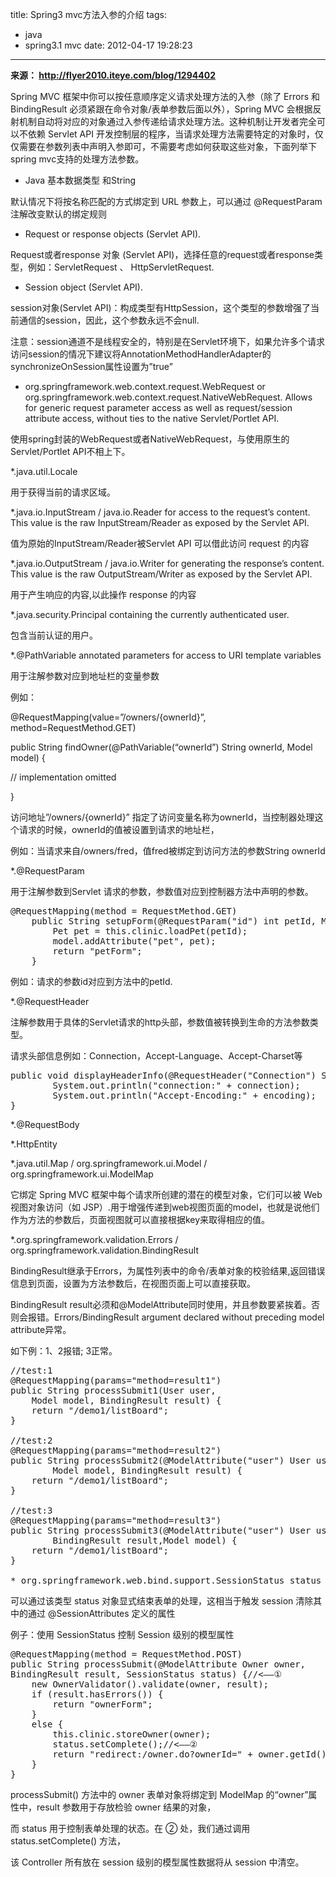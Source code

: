 title: Spring3 mvc方法入参的介绍
tags:
  - java
  - spring3.1 mvc
date: 2012-04-17 19:28:23
---

**来源： http://flyer2010.iteye.com/blog/1294402**

Spring MVC 框架中你可以按任意顺序定义请求处理方法的入参（除了 Errors 和 BindingResult 必须紧跟在命令对象/表单参数后面以外），Spring MVC 会根据反射机制自动将对应的对象通过入参传递给请求处理方法。这种机制让开发者完全可以不依赖 Servlet API 开发控制层的程序，当请求处理方法需要特定的对象时，仅仅需要在参数列表中声明入参即可，不需要考虑如何获取这些对象，下面列举下spring mvc支持的处理方法参数。

<span id="more-724"></span>

* Java 基本数据类型 和String

默认情况下将按名称匹配的方式绑定到 URL 参数上，可以通过 @RequestParam 注解改变默认的绑定规则

* Request or response objects (Servlet API).

Request或者response 对象 (Servlet API)，选择任意的request或者response类型，例如：ServletRequest 、 HttpServletRequest.

* Session object (Servlet API).

session对象(Servlet API)：构成类型有HttpSession，这个类型的参数增强了当前通信的session，因此，这个参数永远不会null.

注意：session通道不是线程安全的，特别是在Servlet环境下，如果允许多个请求访问session的情况下建议将AnnotationMethodHandlerAdapter的synchronizeOnSession属性设置为&#8221;true&#8221;

* org.springframework.web.context.request.WebRequest or org.springframework.web.context.request.NativeWebRequest. Allows for generic request parameter access as well as request/session attribute access, without ties to the native Servlet/Portlet API.

使用spring封装的WebRequest或者NativeWebRequest，与使用原生的Servlet/Portlet API不相上下。

*.java.util.Locale

用于获得当前的请求区域。

*.java.io.InputStream / java.io.Reader for access to the request&#8217;s content. This value is the raw InputStream/Reader as exposed by the Servlet API.

值为原始的InputStream/Reader被Servlet API 可以借此访问 request 的内容

*.java.io.OutputStream / java.io.Writer for generating the response&#8217;s content. This value is the raw OutputStream/Writer as exposed by the Servlet API.

用于产生响应的内容,以此操作 response 的内容

*.java.security.Principal containing the currently authenticated user.

包含当前认证的用户。

*.@PathVariable annotated parameters for access to URI template variables

用于注解参数对应到地址栏的变量参数

例如：

@RequestMapping(value=&#8221;/owners/{ownerId}&#8221;, method=RequestMethod.GET)

public String findOwner(@PathVariable(&#8220;ownerId&#8221;) String ownerId, Model model) {

// implementation omitted

}

访问地址&#8221;/owners/{ownerId}&#8221; 指定了访问变量名称为ownerId，当控制器处理这个请求的时候，ownerId的值被设置到请求的地址栏，

例如：当请求来自/owners/fred，值fred被绑定到访问方法的参数String ownerId

*.@RequestParam

用于注解参数到Servlet 请求的参数，参数值对应到控制器方法中声明的参数。

<pre>@RequestMapping(method = RequestMethod.GET)
    public String setupForm(@RequestParam("id") int petId, ModelMap model) {
        Pet pet = this.clinic.loadPet(petId);
        model.addAttribute("pet", pet);
        return "petForm";
    }</pre>

例如：请求的参数id对应到方法中的petId.

*.@RequestHeader

注解参数用于具体的Servlet请求的http头部，参数值被转换到生命的方法参数类型。

请求头部信息例如：Connection，Accept-Language、Accept-Charset等

<pre>public void displayHeaderInfo(@RequestHeader("Connection") String connection,@RequestHeader("Accept-Encoding") String encoding) {
        System.out.println("connection:" + connection);
        System.out.println("Accept-Encoding:" + encoding);
}</pre>

*.@RequestBody

*.HttpEntity<!--?-->

*.java.util.Map / org.springframework.ui.Model / org.springframework.ui.ModelMap

它绑定 Spring MVC 框架中每个请求所创建的潜在的模型对象，它们可以被 Web 视图对象访问（如 JSP）.用于增强传递到web视图页面的model，也就是说他们作为方法的参数后，页面视图就可以直接根据key来取得相应的值。

*.org.springframework.validation.Errors / org.springframework.validation.BindingResult

BindingResult继承于Errors，为属性列表中的命令/表单对象的校验结果,返回错误信息到页面，设置为方法参数后，在视图页面上可以直接获取。

BindingResult result必须和@ModelAttribute同时使用，并且参数要紧挨着。否则会报错。Errors/BindingResult argument declared without preceding model attribute异常。

如下例：1、2报错; 3正常。

<pre>//test:1 
@RequestMapping(params="method=result1")
public String processSubmit1(User user,
    Model model, BindingResult result) {
    return "/demo1/listBoard";
}

//test:2 
@RequestMapping(params="method=result2")
public String processSubmit2(@ModelAttribute("user") User user,
        Model model, BindingResult result) {
    return "/demo1/listBoard";
}

//test:3 
@RequestMapping(params="method=result3")
public String processSubmit3(@ModelAttribute("user") User user,
        BindingResult result,Model model) {
    return "/demo1/listBoard";
}

* org.springframework.web.bind.support.SessionStatus status handle for marking form processing as complete, which triggers the cleanup of session attributes that have been indicated by the @SessionAttributes annotation at the handler type level.</pre>

可以通过该类型 status 对象显式结束表单的处理，这相当于触发 session 清除其中的通过 @SessionAttributes 定义的属性

例子：使用 SessionStatus 控制 Session 级别的模型属性

<pre>@RequestMapping(method = RequestMethod.POST)
public String processSubmit(@ModelAttribute Owner owner,
BindingResult result, SessionStatus status) {//&lt;——①
    new OwnerValidator().validate(owner, result);
    if (result.hasErrors()) {
        return "ownerForm";
    }
    else {
        this.clinic.storeOwner(owner);
        status.setComplete();//&lt;——②
        return "redirect:/owner.do?ownerId=" + owner.getId();
    }
}</pre>

processSubmit() 方法中的 owner 表单对象将绑定到 ModelMap 的“owner”属性中，result 参数用于存放检验 owner 结果的对象，

而 status 用于控制表单处理的状态。在 ② 处，我们通过调用 status.setComplete() 方法，

该 Controller 所有放在 session 级别的模型属性数据将从 session 中清空。